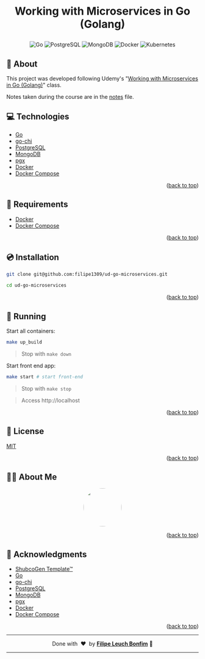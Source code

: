 
<a name="readme-top"></a>

# <p align="center">Working with Microservices in Go (Golang)</p>

<p align="center">
    <img src="https://img.shields.io/badge/Code-Go-informational?style=flat-square&logo=go&color=00ADD8" alt="Go" />
    <img src="https://img.shields.io/badge/Tools-PostgreSQL-informational?style=flat-square&logo=postgresql&color=4169E1&logoColor=4169E1" alt="PostgreSQL" />
    <img src="https://img.shields.io/badge/Tools-MongoDB-informational?style=flat-square&logo=mongodb&color=47A248" alt="MongoDB" />
    <img src="https://img.shields.io/badge/Tools-Docker-informational?style=flat-square&logo=docker&color=2496ED" alt="Docker" />
    <img src="https://img.shields.io/badge/Tools-Kubernetes-informational?style=flat-square&logo=kubernetes&color=326CE5" alt="Kubernetes" />
</p>

## 💬 About

This project was developed following Udemy's "[Working with Microservices in Go (Golang)](https://www.udemy.com/course/working-with-microservices-in-go/)" class.

Notes taken during the course are in the [notes](notes.md) file.

## :computer: Technologies

- [Go](https://golang.org/)
- [go-chi](https://github.com/go-chi/chi)
- [PostgreSQL](https://www.postgresql.org/)
- [MongoDB](https://www.mongodb.com/)
- [pgx](https://github.com/jackc/pgx)
- [Docker](https://www.docker.com/)
- [Docker Compose](https://docs.docker.com/compose/)

<p align="right">(<a href="#readme-top">back to top</a>)</p>

## :scroll: Requirements

- [Docker](https://www.docker.com/)
- [Docker Compose](https://docs.docker.com/compose/)

<p align="right">(<a href="#readme-top">back to top</a>)</p>

## :cd: Installation

```sh
git clone git@github.com:filipe1309/ud-go-microservices.git
```

```sh
cd ud-go-microservices
```

<p align="right">(<a href="#readme-top">back to top</a>)</p>

## :runner: Running

Start all containers:
```sh
make up_build
```
> Stop with `make down`

Start front end app:
```sh
make start # start front-end
```
> Stop with `make stop`

> Access http://localhost

<p align="right">(<a href="#readme-top">back to top</a>)</p>

<!-- ## :white_check_mark: Tests

After up the container:

```sh
docker-compose exec -t {{ CONTAINER_SERVICE_NAME }} ./vendor/bin/phpunit
```

## Contributing

Pull requests are welcome. For major changes, please open an issue first to discuss what you would like to change.

Please make sure to update tests as appropriate. -->

## :memo: License

[MIT](https://choosealicense.com/licenses/mit/)

<p align="right">(<a href="#readme-top">back to top</a>)</p>

## 🧙‍♂️ About Me

<p align="center">
    <a style="font-weight: bold" href="https://github.com/filipe1309/">
    <img style="border-radius:50%" width="100px; "src="https://github.com/filipe1309.png"/>
    </a>
</p>

<p align="right">(<a href="#readme-top">back to top</a>)</p>

## :clap: Acknowledgments

- [ShubcoGen Template™](https://github.com/filipe1309/shubcogen-template)
- [Go](https://golang.org/)
- [go-chi](https://github.com/go-chi/chi)
- [PostgreSQL](https://www.postgresql.org/)
- [MongoDB](https://www.mongodb.com/)
- [pgx](https://github.com/jackc/pgx)
- [Docker](https://www.docker.com/)
- [Docker Compose](https://docs.docker.com/compose/)

<p align="right">(<a href="#readme-top">back to top</a>)</p>

---

<p align="center">
    Done with&nbsp;&nbsp;♥️&nbsp;&nbsp;by <a style="font-weight: bold" href="https://github.com/filipe1309/">Filipe Leuch Bonfim</a> 🖖
</p>

---

